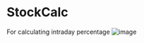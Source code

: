 # StockCalc

For calculating intraday percentage
![image](https://user-images.githubusercontent.com/23558584/182211007-c444bf44-f430-44ce-85aa-eed6369c2009.png)

